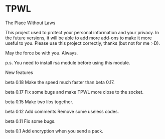 # TPWL
The Place Without Laws

This project used to protect your personal information and your privacy.
In the future versions, it will be able to add more add-ons to make it more useful to you.
Please use this project correctly, thanks (but not for me :-D).

May the force be with you. Always.

p.s. You need to install rsa module before using this module.

New features

beta 0.18 Make the speed much faster than beta 0.17.

beta 0.17 Fix some bugs and make TPWL more close to the socket.

beta 0.15 Make two libs together.

beta 0.12 Add comments.Remove some useless codes.

beta 0.11 Fix some bugs.

beta 0.1 Add encryption when you send a pack.
